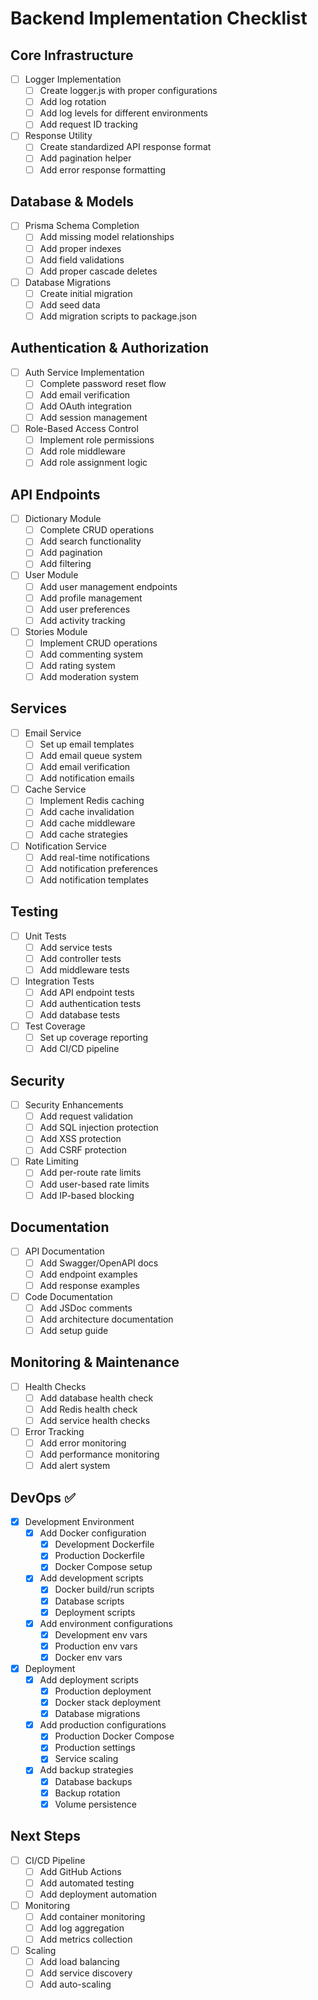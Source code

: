 # Backend Implementation Checklist

## Core Infrastructure
- [ ] Logger Implementation
  - [ ] Create logger.js with proper configurations
  - [ ] Add log rotation
  - [ ] Add log levels for different environments
  - [ ] Add request ID tracking

- [ ] Response Utility
  - [ ] Create standardized API response format
  - [ ] Add pagination helper
  - [ ] Add error response formatting

## Database & Models
- [ ] Prisma Schema Completion
  - [ ] Add missing model relationships
  - [ ] Add proper indexes
  - [ ] Add field validations
  - [ ] Add proper cascade deletes

- [ ] Database Migrations
  - [ ] Create initial migration
  - [ ] Add seed data
  - [ ] Add migration scripts to package.json

## Authentication & Authorization
- [ ] Auth Service Implementation
  - [ ] Complete password reset flow
  - [ ] Add email verification
  - [ ] Add OAuth integration
  - [ ] Add session management

- [ ] Role-Based Access Control
  - [ ] Implement role permissions
  - [ ] Add role middleware
  - [ ] Add role assignment logic

## API Endpoints
- [ ] Dictionary Module
  - [ ] Complete CRUD operations
  - [ ] Add search functionality
  - [ ] Add pagination
  - [ ] Add filtering

- [ ] User Module
  - [ ] Add user management endpoints
  - [ ] Add profile management
  - [ ] Add user preferences
  - [ ] Add activity tracking

- [ ] Stories Module
  - [ ] Implement CRUD operations
  - [ ] Add commenting system
  - [ ] Add rating system
  - [ ] Add moderation system

## Services
- [ ] Email Service
  - [ ] Set up email templates
  - [ ] Add email queue system
  - [ ] Add email verification
  - [ ] Add notification emails

- [ ] Cache Service
  - [ ] Implement Redis caching
  - [ ] Add cache invalidation
  - [ ] Add cache middleware
  - [ ] Add cache strategies

- [ ] Notification Service
  - [ ] Add real-time notifications
  - [ ] Add notification preferences
  - [ ] Add notification templates

## Testing
- [ ] Unit Tests
  - [ ] Add service tests
  - [ ] Add controller tests
  - [ ] Add middleware tests

- [ ] Integration Tests
  - [ ] Add API endpoint tests
  - [ ] Add authentication tests
  - [ ] Add database tests

- [ ] Test Coverage
  - [ ] Set up coverage reporting
  - [ ] Add CI/CD pipeline

## Security
- [ ] Security Enhancements
  - [ ] Add request validation
  - [ ] Add SQL injection protection
  - [ ] Add XSS protection
  - [ ] Add CSRF protection

- [ ] Rate Limiting
  - [ ] Add per-route rate limits
  - [ ] Add user-based rate limits
  - [ ] Add IP-based blocking

## Documentation
- [ ] API Documentation
  - [ ] Add Swagger/OpenAPI docs
  - [ ] Add endpoint examples
  - [ ] Add response examples

- [ ] Code Documentation
  - [ ] Add JSDoc comments
  - [ ] Add architecture documentation
  - [ ] Add setup guide

## Monitoring & Maintenance
- [ ] Health Checks
  - [ ] Add database health check
  - [ ] Add Redis health check
  - [ ] Add service health checks

- [ ] Error Tracking
  - [ ] Add error monitoring
  - [ ] Add performance monitoring
  - [ ] Add alert system

## DevOps ✅
- [x] Development Environment
  - [x] Add Docker configuration
    - [x] Development Dockerfile
    - [x] Production Dockerfile
    - [x] Docker Compose setup
  - [x] Add development scripts
    - [x] Docker build/run scripts
    - [x] Database scripts
    - [x] Deployment scripts
  - [x] Add environment configurations
    - [x] Development env vars
    - [x] Production env vars
    - [x] Docker env vars

- [x] Deployment
  - [x] Add deployment scripts
    - [x] Production deployment
    - [x] Docker stack deployment
    - [x] Database migrations
  - [x] Add production configurations
    - [x] Production Docker Compose
    - [x] Production settings
    - [x] Service scaling
  - [x] Add backup strategies
    - [x] Database backups
    - [x] Backup rotation
    - [x] Volume persistence

## Next Steps
- [ ] CI/CD Pipeline
  - [ ] Add GitHub Actions
  - [ ] Add automated testing
  - [ ] Add deployment automation

- [ ] Monitoring
  - [ ] Add container monitoring
  - [ ] Add log aggregation
  - [ ] Add metrics collection

- [ ] Scaling
  - [ ] Add load balancing
  - [ ] Add service discovery
  - [ ] Add auto-scaling 